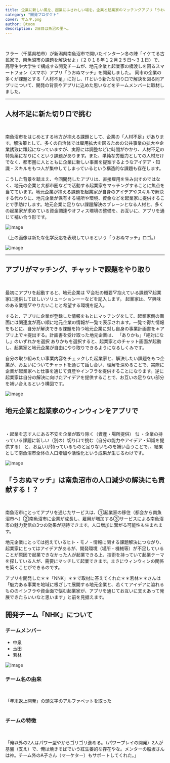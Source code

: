 ```yaml
---
title: 企業に新しい風を、起業にふさわしい場を。企業と起業家のマッチングアプリ「うおぬマッチ」
category: "開発プロダクト"
cover: サムネ.png
author: Btoom
description: 2日目は魚沼の里へ。
---
```

<br />

フラー（千葉県柏市）が新潟県南魚沼市で開いたインターン冬の陣「イケてる古民家で、南魚沼市の課題を解決せよ」（２０１８年１２月２５日〜３１日）で、高専生や大学生で構成する開発チームが、地元企業と起業家の橋渡しを図るスマートフォン（スマホ）アプリ「うおぬマッチ」を開発しました。
同市の企業の多くが課題とする「人材不足」に対し、ITという新たな切り口で解決を図る同アプリについて、開発の背景やアプリに込めた思いなどをチームメンバーに取材しました。

---

## 人材不足に新た切り口で挑む
<br />

南魚沼市をはじめとする地方が抱える課題として、企業の「人材不足」があります。解決策として、多くの自治体では雇用拡大を図るための公共事業の拡大や企業誘致に躍起になっていますが、実際には調整などに時間がかかり、人材不足の特効薬になりにくという課題があります。また、単純な労働力としての人材だけでなく、都市圏に人とともに企業に新しい事業を提案するようなアイデア・知識・スキルをもつ人が集中してしまっているという構造的な課題も存在します。
<br />

こうした背景を踏まえ、今回開発したアプリは、直接雇用を生み出すのではなく、地元の企業と大都市圏などで活動する起業家をマッチングすることに焦点を当てています。地元企業が抱える課題を起業家が自身のアイデアやスキルで解決する代わりに、地元企業が保有する場所や環境、資金などを起業家に提供することで手助けします。地元企業に足りない課題解決のブレーンとなる人材と、多くの起業家が求めている資金調達やオフィス環境の整備を、お互いに、アプリを通じて補い合う形です。

![image](./1.png)

（上の画像は新たな化学反応を表現しているという「うおぬマッチ」ロゴ。）

![image](./2.png)

---

## アプリがマッチング、チャットで課題をやり取り
<br />

最初にアプリを起動すると、地元企業は
▽会社の概要▽抱えている課題▽起業家に提供してほしいソリューションーーなどを記入します。
起業家は、▽興味のある業種▽やりたいことと希望する環境を記入。
<br />

すると、アプリに企業が登録した情報をもとにマッチングをして、起業家側の画面には関連度が高い順に地元企業の情報が一覧で表示されます。一覧で得た情報をもとに、自分が解決できる課題を持つ地元企業に対し自身の事業計画書を＊アプリ上で＊提出する。計画書を受け取った地元企業は、
「ありかも」「絶対になし」のいずれかを選択
ありかもを選択すると、起業家とのチャット画面が起動し、起業家と地元企業が自由にやり取りできるようになるしくみです。
<br />

自分の取り組みたい事業内容をチェックした起業家と、解決したい課題をもつ企業が、お互いについてチャットを通じて話し合い、理解を深めることで、実際に企業が起業家へと仕事を通じて資産やインフラを提供することになります。逆に起業家は自分の解決に向けたアイデアを提供することで、お互いの足りない部分を補い合えるという構図です。
<br />

![image](./3.png)

## 地元企業と起業家のウィンウィンをアプリで
<br />

・起業を志す人にある不安を企業が取り除く（資産・場所提供）
⇅
・企業の持っている課題に新しい（別の）切り口で挑む（自分の能力やアイデア・知識を提供する）
と、お互いが持っているものと足りないものを補い合うことで、、結果として南魚沼市全体の人口増加や活性化という成果が生じるわけです。

![image](./4.png)

## 「うおぬマッチ」は南魚沼市の人口減少の解決にも貢献する！？
<br />

南魚沼市にとってアプリを通じたサービスは、①起業家の移住（都会から南魚沼市へ）②南魚沼市に企業が成長し、雇用が増加する③サービスによる南魚沼市の魅力発信の3つの効果が期待できます。人口増加に繋がる可能性も生まれます。
<br />

地元企業にとっては抱えているヒト・モノ・情報に関する課題解決につながり、
起業家にとってはアイデアがあるが、開発環境（場所・機械等）が不足していることが原因で起業できなかった人が起業できる上、技術を持っていて起業テーマを探している人が、需要にマッチして起業できます。まさにウィンウィンの関係を築くことができるのです。
<br />

アプリを開発した＊＊「NNK」＊＊で取材に答えてくれた＊＊若林＊＊さんは
「魅力ある事業を地域に根ざして展開する地元企業と、若くてアイデアに溢れるもののインフラや資金面で悩む起業家が、アプリを通じてお互いに支えあって発展できたらいいなと思います」と前を見据えます。
<br />

## 開発チーム「NHK」について
### チームメンバー
* 中泉
* 圡田
* 若林

![image](./5.png)

### チーム名の由来
<br />

「年末返上開発」の頭文字のアルファベットを取った
<br />
<br />

### チームの特徴
<br />

「俺以外の2人はパワー型やからゴリゴリ進める。（パワープレイの開発）2人が基盤（支え）で、俺は焼きそばでいう紅生姜的な存在やな。メンターの船坂さんは神。チーム外のA子さん（マーケター）もサポートしてくれた。」

